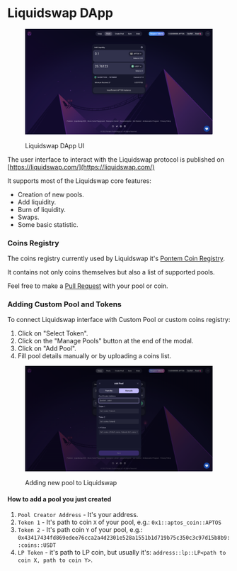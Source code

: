 # Liquidswap DApp

<figure><img src="../.gitbook/assets/Снимок экрана 2022-09-05 в 09.05.46.png" alt=""><figcaption><p>Liquidswap DApp UI</p></figcaption></figure>

The user interface to interact with the Liquidswap protocol is published on [https://liquidswap.com/](https://liquidswap.com/)

It supports most of the Liquidswap core features:

* Creation of new pools.
* Add liquidity.
* Burn of liquidity.
* Swaps.
* Some basic statistic.

### Coins Registry

The coins registry currently used by Liquidswap it's [Pontem Coin Registry](https://github.com/pontem-network/coins-registry).&#x20;

It contains not only coins themselves but also a list of supported pools.

Feel free to make a [Pull Request](https://github.com/pontem-network/coins-registry/pulls) with your pool or coin.

### Adding Custom Pool and Tokens

To connect Liquidswap interface with Custom Pool or custom coins registry:

1. Click on "Select Token".
2. Click on the "Manage Pools" button at the end of the modal.
3. Click on "Add Pool".
4. Fill pool details manually or by uploading a coins list.

<figure><img src="../.gitbook/assets/Снимок экрана 2022-09-05 в 09.18.10.png" alt=""><figcaption><p>Adding new pool to Liquidswap</p></figcaption></figure>

#### How to add a pool you just created

1. `Pool Creator Address` - It's your address.
2. `Token 1` - It's path to coin `X` of your pool, e.g.: `0x1::aptos_coin::APTOS`
3. `Token 2` - It's path coin `Y` of your pool, e.g.: `0x43417434fd869edee76cca2a4d2301e528a1551b1d719b75c350c3c97d15b8b9::coins::USDT`
4. `LP Token` - it's path to LP coin, but usually it's: `address::lp::LP<path to coin X, path to coin Y>`.

